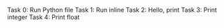 Task 0: Run Python file
Task 1: Run inline
Task 2: Hello, print
Task 3: Print integer
Task 4: Print float
